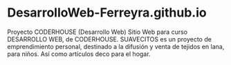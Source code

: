 # DesarrolloWeb-Ferreyra.github.io
Proyecto CODERHOUSE (Desarrollo Web)
Sitio Web para curso DESARROLLO WEB, de CODERHOUSE.
SUAVECITOS es un proyecto de emprendimiento personal, destinado a la difusión y venta de tejidos en lana, para niños. Así como artículos deco para el hogar.
